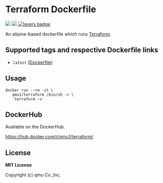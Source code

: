 # Terraform Dockerfile 

![](https://img.shields.io/docker/pulls/qmu1/terraform.svg)
![](https://img.shields.io/docker/build/qmu1/terraform.svg)
[![layers badge](https://images.microbadger.com/badges/image/qmu1/terraform.svg)](https://microbadger.com/images/qmu1/terraform)

An alipine-based dockerfile which runs [Terraform](https://www.terraform.io/).

## Supported tags and respective Dockerfile links

* `latest` [(Dockerfile)](https://github.com/qmu/dockerfiles/blob/master/src/terraform/Dockerfile)


## Usage

```
docker run --rm -it \
   qmu1/terraform /bin/sh -c \
   'terraform -v'
```

## DockerHub

Available on the DockerHub.

https://hub.docker.com/r/qmu1/terraform/

## License 

**MIT License**

Copyright (c) qmu Co.,Inc.
